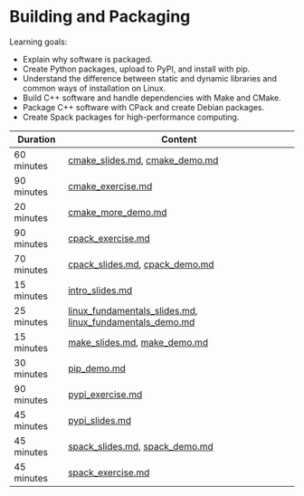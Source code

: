 # Building and Packaging

Learning goals:

- Explain why software is packaged.
- Create Python packages, upload to PyPI, and install with pip.
- Understand the difference between static and dynamic libraries and common ways of installation on Linux.
- Build C++ software and handle dependencies with Make and CMake.
- Package C++ software with CPack and create Debian packages.
- Create Spack packages for high-performance computing.

| Duration | Content |
| --- | --- |
| 60 minutes | [cmake_slides.md](https://github.com/Simulation-Software-Engineering/Lecture-Material/blob/main/03_building_and_packaging/cmake_slides.md), [cmake_demo.md](https://github.com/Simulation-Software-Engineering/Lecture-Material/blob/main/03_building_and_packaging/cmake_demo.md) |
| 90 minutes | [cmake_exercise.md](https://github.com/Simulation-Software-Engineering/Lecture-Material/blob/main/03_building_and_packaging/cmake_exercise.md) |
| 20 minutes | [cmake_more_demo.md](https://github.com/Simulation-Software-Engineering/Lecture-Material/blob/main/03_building_and_packaging/cmake_more_demo.md) |
| 90 minutes | [cpack_exercise.md](https://github.com/Simulation-Software-Engineering/Lecture-Material/blob/main/03_building_and_packaging/cpack_exercise.md) |
| 70 minutes | [cpack_slides.md](https://github.com/Simulation-Software-Engineering/Lecture-Material/blob/main/03_building_and_packaging/cpack_slides.md), [cpack_demo.md](https://github.com/Simulation-Software-Engineering/Lecture-Material/blob/main/03_building_and_packaging/cpack_demo.md) |
| 15 minutes | [intro_slides.md](https://github.com/Simulation-Software-Engineering/Lecture-Material/blob/main/03_building_and_packaging/intro_slides.md) |
| 25 minutes | [linux_fundamentals_slides.md](https://github.com/Simulation-Software-Engineering/Lecture-Material/blob/main/03_building_and_packaging/linux_fundamentals_slides.md), [linux_fundamentals_demo.md](https://github.com/Simulation-Software-Engineering/Lecture-Material/blob/main/03_building_and_packaging/linux_fundamentals_demo.md) |
| 15 minutes | [make_slides.md](https://github.com/Simulation-Software-Engineering/Lecture-Material/blob/main/03_building_and_packaging/make_slides.md), [make_demo.md](https://github.com/Simulation-Software-Engineering/Lecture-Material/blob/main/03_building_and_packaging/make_demo.md) |
| 30 minutes | [pip_demo.md](https://github.com/Simulation-Software-Engineering/Lecture-Material/blob/main/03_building_and_packaging/pip_demo.md) |
| 90 minutes | [pypi_exercise.md](https://github.com/Simulation-Software-Engineering/Lecture-Material/blob/main/03_building_and_packaging/pypi_exercise.md) |
| 45 minutes | [pypi_slides.md](https://github.com/Simulation-Software-Engineering/Lecture-Material/blob/main/03_building_and_packaging/pypi_slides.md) |
| 45 minutes | [spack_slides.md](https://github.com/Simulation-Software-Engineering/Lecture-Material/blob/main/03_building_and_packaging/spack_slides.md), [spack_demo.md](https://github.com/Simulation-Software-Engineering/Lecture-Material/blob/main/03_building_and_packaging/spack_demo.md) |
| 45 minutes | [spack_exercise.md](https://github.com/Simulation-Software-Engineering/Lecture-Material/blob/main/03_building_and_packaging/spack_exercise.md) |

